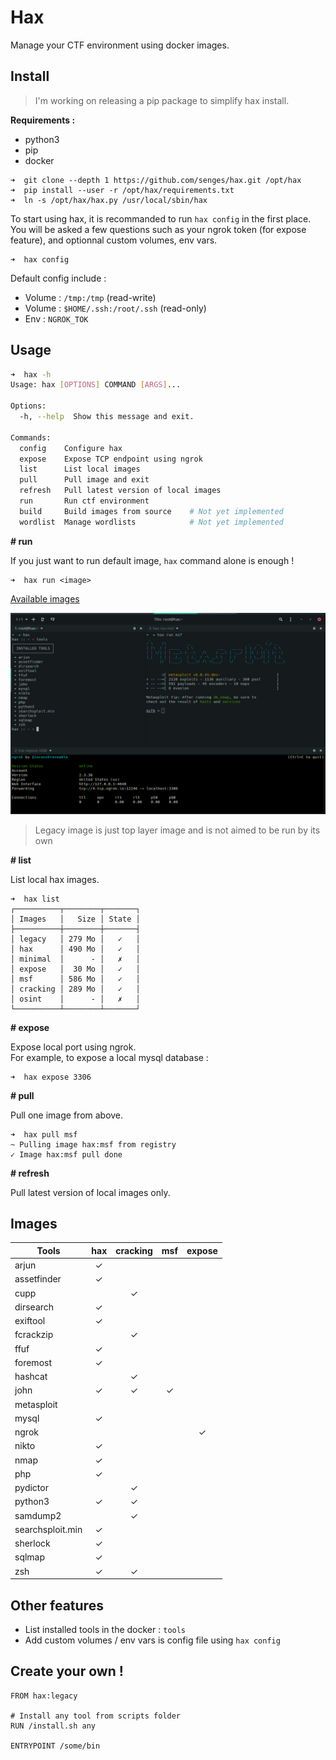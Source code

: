# Hax

Manage your CTF environment using docker images.

## Install

> I'm working on releasing a pip package to simplify hax install.

**Requirements :**

* python3
* pip
* docker

```
➜  git clone --depth 1 https://github.com/senges/hax.git /opt/hax
➜  pip install --user -r /opt/hax/requirements.txt
➜  ln -s /opt/hax/hax.py /usr/local/sbin/hax
```

To start using hax, it is recommanded to run `hax config` in the first place.  
You will be asked a few questions such as your ngrok token (for expose feature), and optionnal custom volumes, env vars.

```
➜  hax config
```

Default config include :

* Volume : `/tmp:/tmp` (read-write)
* Volume : `$HOME/.ssh:/root/.ssh` (read-only)
* Env : `NGROK_TOK`

## Usage

```bash
➜  hax -h
Usage: hax [OPTIONS] COMMAND [ARGS]...

Options:
  -h, --help  Show this message and exit.

Commands:
  config    Configure hax
  expose    Expose TCP endpoint using ngrok
  list      List local images
  pull      Pull image and exit
  refresh   Pull latest version of local images
  run       Run ctf environment
  build     Build images from source    # Not yet implemented
  wordlist  Manage wordlists            # Not yet implemented
```

**# run**

If you just want to run default image, `hax` command alone is enough !  

```
➜  hax run <image>
```

[Available images](##images)

![](./static/hax.jpg)

> Legacy image is just top layer image and is not aimed to be run by its own

**# list**

List local hax images.

```
➜  hax list
┌──────────┬────────┬───────┐
│ Images   │   Size │ State │
├──────────┼────────┼───────┤
│ legacy   │ 279 Mo │   ✓   │
│ hax      │ 490 Mo │   ✓   │
│ minimal  │      - │   ✗   │
│ expose   │  30 Mo │   ✓   │
│ msf      │ 586 Mo │   ✓   │
│ cracking │ 289 Mo │   ✓   │
│ osint    │      - │   ✗   │
└──────────┴────────┴───────┘
```

**# expose**

Expose local port using ngrok.  
For example, to expose a local mysql database :

```
➜  hax expose 3306
```

**# pull**

Pull one image from above.

```
➜  hax pull msf
~ Pulling image hax:msf from registry
✓ Image hax:msf pull done
```

**# refresh**

Pull latest version of local images only.

## Images

| Tools            | hax | cracking | msf | expose |
|------------------|:---:|:--------:|:---:|:------:|
| arjun            |  ✓  |          |     |        |
| assetfinder      |  ✓  |          |     |        |
| cupp             |     |    ✓     |     |        |
| dirsearch        |  ✓  |          |     |        |
| exiftool         |  ✓  |          |     |        |
| fcrackzip        |     |    ✓     |     |        |
| ffuf             |  ✓  |          |     |        |
| foremost         |  ✓  |          |     |        |
| hashcat          |     |    ✓     |     |        |
| john             |  ✓  |    ✓     |  ✓  |        |
| metasploit       |     |          |     |        |
| mysql            |  ✓  |          |     |        |
| ngrok            |     |          |     |   ✓    |
| nikto            |  ✓  |          |     |        |
| nmap             |  ✓  |          |     |        |
| php              |  ✓  |          |     |        |
| pydictor         |     |    ✓     |     |        |
| python3          |  ✓  |    ✓     |     |        |
| samdump2         |     |    ✓     |     |        |
| searchsploit.min |  ✓  |          |     |        |
| sherlock         |  ✓  |          |     |        |
| sqlmap           |  ✓  |          |     |        |
| zsh              |  ✓  |    ✓     |     |        |

## Other features

* List installed tools in the docker : `tools`
* Add custom volumes / env vars is config file using `hax config`

## Create your own !

```
FROM hax:legacy

# Install any tool from scripts folder
RUN /install.sh any

ENTRYPOINT /some/bin
```